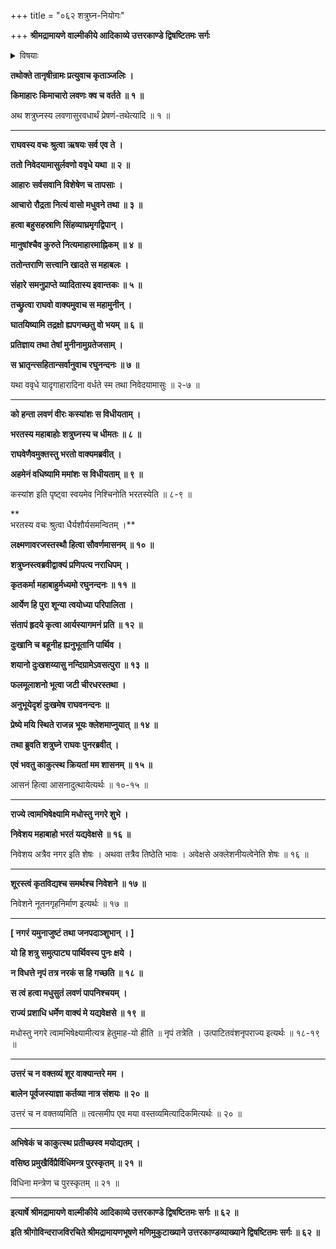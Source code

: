 +++
title = "०६२ शत्रुघ्न-नियोगः"

+++
**श्रीमद्रामायणे वाल्मीकीये आदिकाव्ये उत्तरकाण्डे द्विषष्टितमः सर्गः**


<details><summary>विषयाः</summary>

च्यवनादिभिर् लवणासुर-दुर्वृत्तं निवेदितेन रामेण  
लवण-मारणे नियोज्य-विचारणे  
तं प्रति भरतेन निज-नियोजन-प्रार्थना ॥ १ ॥  
शत्रुघ्नेन हेतूक्ति-पूर्वकं स्व-नियोजन-याचने  
रामेण तद्-अङ्गीकारेण  
लवण-मारण-निर्धारणेन  
शत्रु-घ्नं प्रति लवण-राज्ये ऽभिषेक-स्वीकार-चोदना ॥ २ ॥
</details>


**तथोक्ते तानृषीन्रामः प्रत्युवाच कृताञ्जलिः ।**

**किमाहारः किमाचारो लवणः क्व च वर्तते ॥ १ ॥**

अथ शत्रुघ्नस्य लवणासुरवधार्थं प्रेषणं-तथेत्यादि ॥ १ ॥

****

**राघवस्य वचः श्रुत्वा ऋषयः सर्व एव ते ।**

**ततो निवेदयामासुर्लवणो ववृधे यथा ॥ २ ॥**

**आहारः सर्वसवानि विशेषेण च तापसाः ।**

**आचारो रौद्रता नित्यं वासो मधुवने तथा ॥ ३ ॥**

**हत्वा बहुसहस्राणि सिंहव्याघ्रमृगद्विपान् ।**

**मानुषांश्चैव कुरुते नित्यमाहारमाह्निकम् ॥ ४ ॥**

**ततोन्तराणि सत्त्वानि खादते स महाबलः ।**

**संहारे समनुप्राप्ते व्यादितास्य इवान्तकः ॥ ५ ॥**

**तच्छ्रुत्वा राघवो वाक्यमुवाच स महामुनीन् ।**

**घातयिष्यामि तद्रक्षो ह्यपगच्छतु वो भयम् ॥ ६ ॥**

**प्रतिज्ञाय तथा तेषां मुनीनामुग्रतेजसाम् ।**

**स भ्रातृन्त्सहितान्सर्वानुवाच रघुनन्दनः ॥ ७ ॥**

यथा ववृधे यादृगाहारादिना वर्धते स्म तथा निवेदयामासुः ॥ २-७ ॥

****

**को हन्ता लवणं वीरः कस्यांशः स विधीयताम् ।**

**भरतस्य महाबाहोः शत्रुघ्नस्य च धीमतः ॥ ८ ॥**

**राघवेणैवमुक्तस्तु भरतो वाक्यमब्रवीत् ।**

**अहमेनं वधिष्यामि ममांशः स विधीयताम् ॥ ९ ॥**

कस्यांश इति पृष्ट्वा स्वयमेव निश्चिनोति भरतस्येति ॥ ८-९ ॥

**  
भरतस्य वचः श्रुत्वा धैर्यशौर्यसमन्वितम् ।**

**लक्ष्मणावरजस्तस्थौ हित्वा सौवर्णमासनम् ॥ १० ॥**

**शत्रुघ्नस्त्वब्रवीद्वाक्यं प्रणिपत्य नराधिपम् ।**

**कृतकर्मा महाबाहुर्मध्यमो रघुनन्दनः ॥ ११ ॥**

**आर्येण हि पुरा शून्या त्वयोध्या परिपालिता ।**

**संतापं हृदये कृत्वा आर्यस्यागमनं प्रति ॥ १२ ॥**

**दुःखानि च बहूनीह ह्यनुभूतानि पार्थिव ।**

**शयानो दुःखशय्यासु नन्दिग्रामेऽवसत्पुरा ॥ १३ ॥**

**फलमूलाशनो भूत्वा जटी चीरधरस्तथा ।**

**अनुभूयेदृशं दुःखमेष राघवनन्दनः ॥**

**प्रेष्ये मयि स्थिते राजन्न भूयः क्लेशमाप्नुयात् ॥ १४ ॥**

**तथा ब्रुवति शत्रुघ्ने राघवः पुनरब्रवीत् ।**

**एवं भवतु काकुत्स्थ क्रियतां मम शासनम् ॥ १५ ॥**

आसनं हित्वा आसनादुत्थायेत्यर्थः ॥ १०-१५ ॥

****

**राज्ये त्वामभिषेक्ष्यामि मधोस्तु नगरे शुभे ।**

**निवेशय महाबाहो भरतं यद्यवेक्षसे ॥ १६ ॥**

निवेशय अत्रैव नगर इति शेषः । अथवा तत्रैव तिष्ठेति भावः । अवेक्षसे अक्लेशनीयत्वेनेति शेषः ॥ १६ ॥

****

**शूरस्त्वं कृतविद्यश्च समर्थश्च निवेशने ॥ १७ ॥**

निवेशने नूतनगृहनिर्माण इत्यर्थः ॥ १७ ॥

****

**\[ नगरं यमुनाजुष्टं तथा जनपदाञ्शुभान् । \]**

**यो हि शत्रु समुत्पाट्य पार्थिवस्य पुनः क्षये ।**

**न विधत्ते नृपं तत्र नरकं स हि गच्छति ॥ १८ ॥**

**स त्वं हत्वा मधुसुतं लवणं पापनिश्चयम् ।**

**राज्यं प्रशाधि धर्मेण वाक्यं मे यद्यवेक्षसे ॥ १९ ॥**

मधोस्तु नगरे त्वामभिषेक्ष्यामीत्यत्र हेतुमाह-यो हीति ॥ नृपं तत्रेति । उत्पाटितवंशनृपराज्य इत्यर्थः ॥ १८-१९ ॥

****

**उत्तरं च न वक्तव्यं शूर वाक्यान्तरे मम ।**

**बालेन पूर्वजस्याज्ञा कर्तव्या नात्र संशयः ॥ २० ॥**

उत्तरं च न वक्तव्यमिति ॥ त्वत्समीप एव मया वस्तव्यमित्यादिकमित्यर्थः ॥ २० ॥

****

**अभिषेकं च काकुत्स्थ प्रतीच्छस्व मयोद्यतम् ।**

**वसिष्ठ प्रमुखैर्विप्रैर्विधिमन्त्र पुरस्कृतम् ॥ २१ ॥**

विधिना मन्त्रेण च पुरस्कृतम् ॥ २१ ॥

****

**इत्यार्षे श्रीमद्रामायणे वाल्मीकीये आदिकाव्ये उत्तरकाण्डे द्विषष्टितमः सर्गः ॥ ६२ ॥**

**इति श्रीगोविन्दराजविरचिते श्रीमद्रामायणभूषणे मणिमुकुटाख्याने उत्तरकाण्डव्याख्याने द्विषष्टितमः सर्गः ॥ ६२ ॥**
